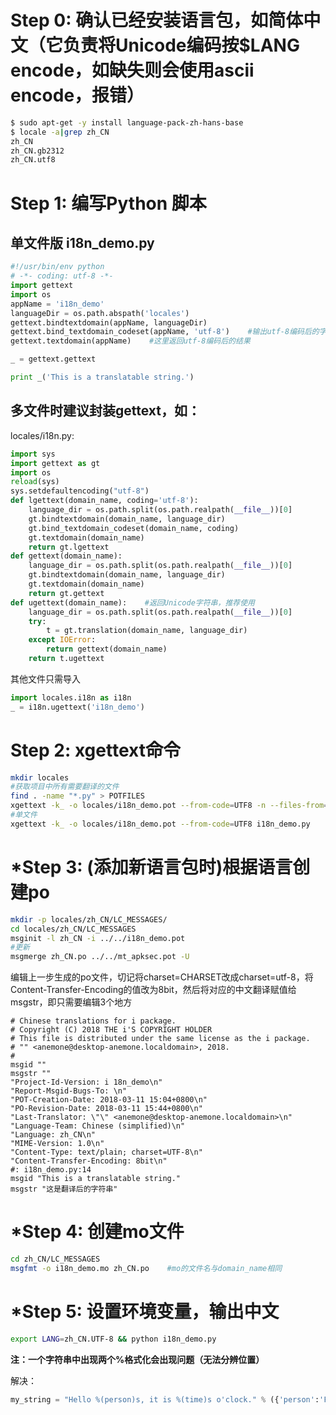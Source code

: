 # Step 0: 确认已经安装语言包，如简体中文（它负责将Unicode编码按$LANG encode，如缺失则会使用ascii encode，报错）
```bash
$ sudo apt-get -y install language-pack-zh-hans-base
$ locale -a|grep zh_CN
zh_CN
zh_CN.gb2312
zh_CN.utf8
```
# Step 1: 编写Python 脚本
## 单文件版 i18n_demo.py
```python
#!/usr/bin/env python
# -*- coding: utf-8 -*-
import gettext
import os
appName = 'i18n_demo'
languageDir = os.path.abspath('locales')
gettext.bindtextdomain(appName, languageDir)
gettext.bind_textdomain_codeset(appName, 'utf-8')    #输出utf-8编码后的字符串
gettext.textdomain(appName)    #这里返回utf-8编码后的结果

_ = gettext.gettext

print _('This is a translatable string.')
```

## 多文件时建议封装gettext，如：
locales/i18n.py: 
```python
import sys
import gettext as gt
import os
reload(sys)
sys.setdefaultencoding("utf-8")
def lgettext(domain_name, coding='utf-8'):
    language_dir = os.path.split(os.path.realpath(__file__))[0]
    gt.bindtextdomain(domain_name, language_dir)
    gt.bind_textdomain_codeset(domain_name, coding)
    gt.textdomain(domain_name)
    return gt.lgettext
def gettext(domain_name):
    language_dir = os.path.split(os.path.realpath(__file__))[0]
    gt.bindtextdomain(domain_name, language_dir)
    gt.textdomain(domain_name)
    return gt.gettext
def ugettext(domain_name):    #返回Unicode字符串，推荐使用
    language_dir = os.path.split(os.path.realpath(__file__))[0]
    try:
        t = gt.translation(domain_name, language_dir)
    except IOError:
        return gettext(domain_name)
    return t.ugettext
```

其他文件只需导入
```python
import locales.i18n as i18n
_ = i18n.ugettext('i18n_demo')
```

# Step 2: xgettext命令

```bash
mkdir locales
#获取项目中所有需要翻译的文件
find . -name "*.py" > POTFILES
xgettext -k_ -o locales/i18n_demo.pot --from-code=UTF8 -n --files-from=POTFILES
#单文件
xgettext -k_ -o locales/i18n_demo.pot --from-code=UTF8 i18n_demo.py
```

# *Step 3: (添加新语言包时)根据语言创建po

```bash
mkdir -p locales/zh_CN/LC_MESSAGES/
cd locales/zh_CN/LC_MESSAGES
msginit -l zh_CN -i ../../i18n_demo.pot
#更新
msgmerge zh_CN.po ../../mt_apksec.pot -U
```

编辑上一步生成的po文件，切记将charset=CHARSET改成charset=utf-8，将Content-Transfer-Encoding的值改为8bit，然后将对应的中文翻译赋值给msgstr，即只需要编辑3个地方

```po
# Chinese translations for i package.
# Copyright (C) 2018 THE i'S COPYRIGHT HOLDER
# This file is distributed under the same license as the i package.
# "" <anemone@desktop-anemone.localdomain>, 2018.
#
msgid ""
msgstr ""
"Project-Id-Version: i 18n_demo\n"
"Report-Msgid-Bugs-To: \n"
"POT-Creation-Date: 2018-03-11 15:04+0800\n"
"PO-Revision-Date: 2018-03-11 15:44+0800\n"
"Last-Translator: \"\" <anemone@desktop-anemone.localdomain>\n"
"Language-Team: Chinese (simplified)\n"
"Language: zh_CN\n"
"MIME-Version: 1.0\n"
"Content-Type: text/plain; charset=UTF-8\n"
"Content-Transfer-Encoding: 8bit\n"
#: i18n_demo.py:14
msgid "This is a translatable string."
msgstr "这是翻译后的字符串"
```


# *Step 4: 创建mo文件
```bash
cd zh_CN/LC_MESSAGES
msgfmt -o i18n_demo.mo zh_CN.po    #mo的文件名与domain_name相同
```

# *Step 5: 设置环境变量，输出中文
```bash
export LANG=zh_CN.UTF-8 && python i18n_demo.py
```

**注：一个字符串中出现两个%格式化会出现问题（无法分辨位置）**

解决：
```python
my_string = "Hello %(person)s, it is %(time)s o'clock." % ({'person':'Foo', 'time':'two'})
```
